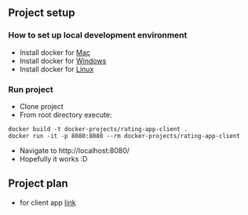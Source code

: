 ## Project setup

### How to set up local development environment

- Install docker for [Mac](https://docs.docker.com/docker-for-mac/install/) 
- Install docker for [Windows](https://docs.docker.com/docker-for-windows/install/)
- Install docker for [Linux](https://docs.docker.com/engine/install/)

### Run project
- Clone project 
- From root directory execute:
```
docker build -t docker-projects/rating-app-client .
docker run -it -p 8080:8080 --rm docker-projects/rating-app-client
```
- Navigate to http://localhost:8080/
- Hopefully it works :D

## Project plan

- for client app [link]

[link]: https://docs.google.com/document/d/1O-3YSnG2QlStAvaewg9r7RYsU_tpwuup2dgsG0-afds/edit?usp=sharing